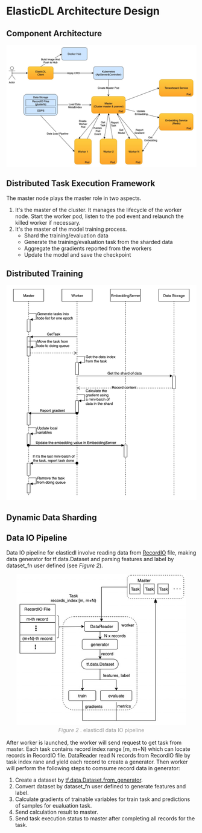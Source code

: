 # ElasticDL Architecture Design

## Component Architecture

![component_architecture](/doc/figures/component_architecture.jpg)

## Distributed Task Execution Framework

The master node plays the master role in two aspects.

1. It's the master of the cluster. It manages the lifecycle of the worker node. Start the worker pod, listen to the pod event and relaunch the killed worker if necessary.
2. It's the master of the model training process.
   * Shard the training/evaluation data
   * Generate the training/evaluation task from the sharded data
   * Aggregate the gradients reported from the workers
   * Update the model and save the checkpoint

## Distributed Training

![distributed_training_sequence](/doc/figures/distributed_training_sequence.jpg)

## Dynamic Data Sharding

## Data IO Pipeline

Data IO pipeline for elasticdl involve reading data from [RecordIO](https://github.com/elasticdl/recordio) file, making data generator for tf.data.Dataset and parsing features and label by dataset_fn user defined (see <em> Figure 2</em>).

<center>
    <img src="figures/data_io_pipeline.jpg" height="400" width="450">
    <br>
    <div style="
    display: inline-block;
    color: #999;
    padding: 2px;"><em>Figure 2 </em>. elasticdl data IO pipeline</div>
</center>

After worker is launched, the worker will send request to get task from master. Each task contains record index range [m, m+N) which can locate records in RecordIO file. DataReader read N records from RecordIO file by task index rane and yield each record to create a generator. Then worker will perform the following steps to comsume record data in generator:

1. Create a dataset by [tf.data.Dataset.from_generator](https://www.tensorflow.org/api_docs/python/tf/data/Dataset#from_generator).
2. Convert dataset by dataset_fn user defined to generate features and label.  
3. Calculate gradients of trainable variables for train task and predictions of samples for eualuation task.
4. Send calculation result to master.
5. Send task execution status to master after completing all records for the task.

